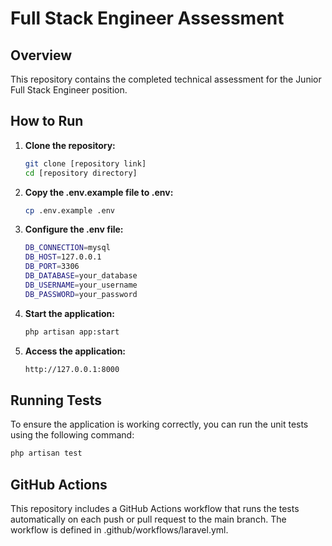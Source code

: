 # Full Stack Engineer Assessment

## Overview

This repository contains the completed technical assessment for the Junior Full Stack Engineer position.


## How to Run

1. **Clone the repository:**
   ```bash
   git clone [repository link]
   cd [repository directory]
   ```
2. **Copy the .env.example file to .env:**
   ```bash
   cp .env.example .env
   ```
3. **Configure the .env file:**
   ```bash
   DB_CONNECTION=mysql
   DB_HOST=127.0.0.1
   DB_PORT=3306
   DB_DATABASE=your_database
   DB_USERNAME=your_username
   DB_PASSWORD=your_password
   ```
4. **Start the application:**
   ```bash
   php artisan app:start
   ```
5. **Access the application:**
   ```bash
   http://127.0.0.1:8000
   ```
## Running Tests
To ensure the application is working correctly, you can run the unit tests using the following command:
   ```bash
   php artisan test
   ```

## GitHub Actions
This repository includes a GitHub Actions workflow that runs the tests automatically on each push or pull request to the main branch. The workflow is defined in .github/workflows/laravel.yml.
